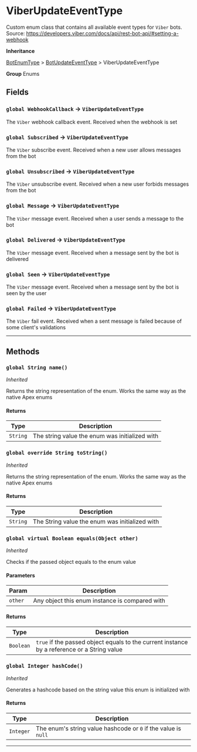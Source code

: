 # ViberUpdateEventType

Custom enum class that contains all available event types for `Viber` bots.
Source: https://developers.viber.com/docs/api/rest-bot-api/#setting-a-webhook

**Inheritance**

[BotEnumType](/types/Enums/BotEnumType.md)
&gt;
[BotUpdateEventType](/types/Enums/BotUpdateEventType.md)
&gt;
ViberUpdateEventType

**Group** Enums

## Fields

### `global WebhookCallback` → `ViberUpdateEventType`

The `Viber` webhook callback event. Received when the webhook is set

### `global Subscribed` → `ViberUpdateEventType`

The `Viber` subscribe event. Received when a new user allows messages from the bot

### `global Unsubscribed` → `ViberUpdateEventType`

The `Viber` unsubscribe event. Received when a new user forbids messages from the bot

### `global Message` → `ViberUpdateEventType`

The `Viber` message event. Received when a user sends a message to the bot

### `global Delivered` → `ViberUpdateEventType`

The `Viber` message event. Received when a message sent by the bot is delivered

### `global Seen` → `ViberUpdateEventType`

The `Viber` message event. Received when a message sent by the bot is seen by the user

### `global Failed` → `ViberUpdateEventType`

The `Viber` fail event. Received when a sent message is failed because of some client's validations

---

## Methods

### `global String name()`

_Inherited_

Returns the string representation of the enum. Works the same way as the native Apex enums

#### Returns

| Type     | Description                                    |
| -------- | ---------------------------------------------- |
| `String` | The string value the enum was initialized with |

### `global override String toString()`

_Inherited_

Returns the string representation of the enum. Works the same way as the native Apex enums

#### Returns

| Type     | Description                                    |
| -------- | ---------------------------------------------- |
| `String` | The String value the enum was initialized with |

### `global virtual Boolean equals(Object other)`

_Inherited_

Checks if the passed object equals to the enum value

#### Parameters

| Param   | Description                                    |
| ------- | ---------------------------------------------- |
| `other` | Any object this enum instance is compared with |

#### Returns

| Type      | Description                                                                                 |
| --------- | ------------------------------------------------------------------------------------------- |
| `Boolean` | `true` if the passed object equals to the current instance by a reference or a String value |

### `global Integer hashCode()`

_Inherited_

Generates a hashcode based on the string value this enum is initialized with

#### Returns

| Type      | Description                                                    |
| --------- | -------------------------------------------------------------- |
| `Integer` | The enum's string value hashcode or `0` if the value is `null` |

---
